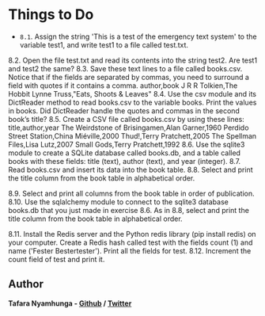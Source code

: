 # Things to Do

- `8.1`. Assign the string 'This is a test of the emergency text system' to the variable test1, and write test1 to a file called test.txt.

8.2. Open the file test.txt and read its contents into the string test2. Are test1 and
test2 the same?
8.3. Save these text lines to a file called books.csv. Notice that if the fields are separated
by commas, you need to surround a field with quotes if it contains a comma.
author,book
J R R Tolkien,The Hobbit
Lynne Truss,"Eats, Shoots & Leaves"
8.4. Use the csv module and its DictReader method to read books.csv to the variable
books. Print the values in books. Did DictReader handle the quotes and commas in the
second book’s title?
8.5. Create a CSV file called books.csv by using these lines:
title,author,year
The Weirdstone of Brisingamen,Alan Garner,1960
Perdido Street Station,China Miéville,2000
Thud!,Terry Pratchett,2005
The Spellman Files,Lisa Lutz,2007
Small Gods,Terry Pratchett,1992
8.6. Use the sqlite3 module to create a SQLite database called books.db, and a table
called books with these fields: title (text), author (text), and year (integer).
8.7. Read books.csv and insert its data into the book table.
8.8. Select and print the title column from the book table in alphabetical order.

8.9. Select and print all columns from the book table in order of publication.
8.10. Use the sqlalchemy module to connect to the sqlite3 database books.db that you
just made in exercise 8.6. As in 8.8, select and print the title column from the book
table in alphabetical order.

8.11. Install the Redis server and the Python redis library (pip install redis) on
your computer. Create a Redis hash called test with the fields count (1) and name
('Fester Bestertester'). Print all the fields for test.
8.12. Increment the count field of test and print it.

## Author

**Tafara Nyamhunga  - [Github](https://github.com/tafara-n) / [Twitter](https://twitter.com/tafaranyamhunga)**
